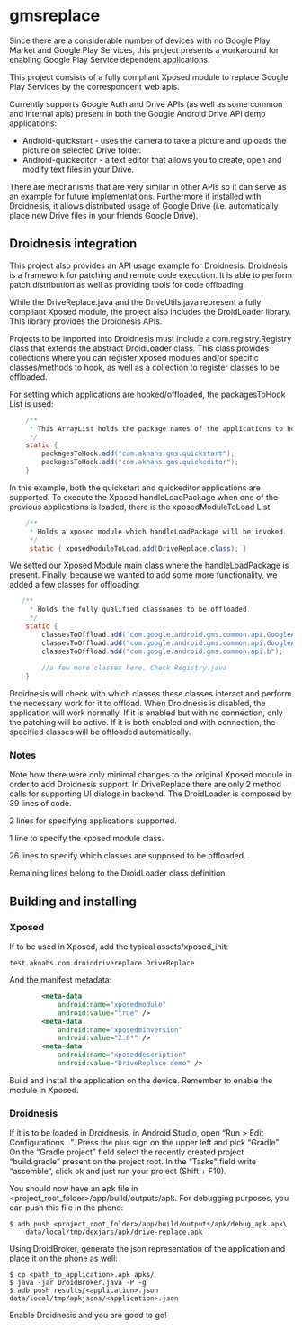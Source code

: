 gmsreplace
==========
Since there are a considerable number of devices with no Google Play Market and Google Play Services, this project presents a workaround for enabling Google Play Service dependent applications. 

This project consists of a fully compliant Xposed module to replace Google Play Services by the correspondent web apis. 

Currently supports Google Auth and Drive APIs (as well as some common and internal apis) present in both the Google Android Drive API demo applications:

* Android-quickstart - uses the camera to take a picture and uploads the picture on selected Drive folder.
* Android-quickeditor - a text editor that allows you to create, open and modify text files in your Drive.
 
There are mechanisms that are very similar in other APIs so it can serve as an example for future implementations. Furthermore if installed with Droidnesis, it allows distributed usage of Google Drive (i.e. automatically place new Drive files in your friends Google Drive).

## Droidnesis integration

This project also provides an API usage example for Droidnesis. 
Droidnesis is a framework for patching and remote code execution.
It is able to perform patch distribution as well as providing tools for code offloading.

While the DriveReplace.java and the DriveUtils.java represent a fully compliant Xposed module, the project also includes the DroidLoader library.
This library provides the Droidnesis APIs.

Projects to be imported into Droidnesis must include a com.registry.Registry class that extends the abstract DroidLoader class.
This class provides collections where you can register xposed modules and/or specific classes/methods to hook, as well as a collection to register classes to be offloaded.

For setting which applications are hooked/offloaded, the packagesToHook List is used:

```java
    /**
     * This ArrayList holds the package names of the applications to hook
     */
    static {
        packagesToHook.add("com.aknahs.gms.quickstart");
        packagesToHook.add("com.aknahs.gms.quickeditor");
    }
```

In this example, both the quickstart and quickeditor applications are supported.
To execute the Xposed handleLoadPackage when one of the previous applications is loaded, there is the xposedModuleToLoad List:

```java
    /**
     * Holds a xposed module which handleLoadPackage will be invoked.
     */
     static { xposedModuleToLoad.add(DriveReplace.class); }
```

We setted our Xposed Module main class where the handleLoadPackage is present.
Finally, because we wanted to add some more functionality, we added a few classes for offloading:

```java
   /**
     * Holds the fully qualified classnames to be offloaded.
     */
    static {
        classesToOffload.add("com.google.android.gms.common.api.GoogleApiClient.Builder");
        classesToOffload.add("com.google.android.gms.common.api.GoogleApiClient");
        classesToOffload.add("com.google.android.gms.common.api.b");
        
        //a few more classes here. Check Registry.java
    }
```
Droidnesis will check with which classes these classes interact and perform the necessary work for it to offload.
When Droidnesis is disabled, the application will work normally. If it is enabled but with no connection, only the patching will be active.
If it is both enabled and with connection, the specified classes will be offloaded automatically.

### Notes
Note how there were only minimal changes to the original Xposed module in order to add Droidnesis support.
In DriveReplace there are only 2 method calls for supporting UI dialogs in backend.
The DroidLoader is composed by 39 lines of code.

2 lines for specifying applications supported.

1 line to specify the xposed module class.

26 lines to specify which classes are supposed to be offloaded.

Remaining lines belong to the DroidLoader class definition.

## Building and installing

### Xposed

If to be used in Xposed, add the typical assets/xposed_init:
```
test.aknahs.com.droiddrivereplace.DriveReplace
```
And the manifest metadata:
```xml
        <meta-data
            android:name="xposedmodule"
            android:value="true" />
        <meta-data
            android:name="xposedminversion"
            android:value="2.0*" />
        <meta-data
            android:name="xposeddescription"
            android:value="DriveReplace demo" />
```
Build and install the application on the device. Remember to enable the module in Xposed.

### Droidnesis

If it is to be loaded in Droidnesis, in Android Studio, open “Run > Edit Configurations…”. Press the plus sign on the upper left and pick “Gradle”. On the “Gradle project” field select the recently created project “build.gradle” present on the project root. In the “Tasks” field write “assemble”, click ok and just run your project (Shift + F10).

You should now have an apk file in <project_root_folder>/app/build/outputs/apk. For debugging purposes, you can push this file in the phone:
```
$ adb push <project_root_folder>/app/build/outputs/apk/debug_apk.apk\
    data/local/tmp/dexjars/apk/drive-replace.apk
```

Using DroidBroker, generate the json representation of the application and place it on the phone as well:
```
$ cp <path_to_application>.apk apks/
$ java -jar DroidBroker.java -P -g
$ adb push results/<application>.json data/local/tmp/apkjsons/<application>.json
```

Enable Droidnesis and you are good to go!
